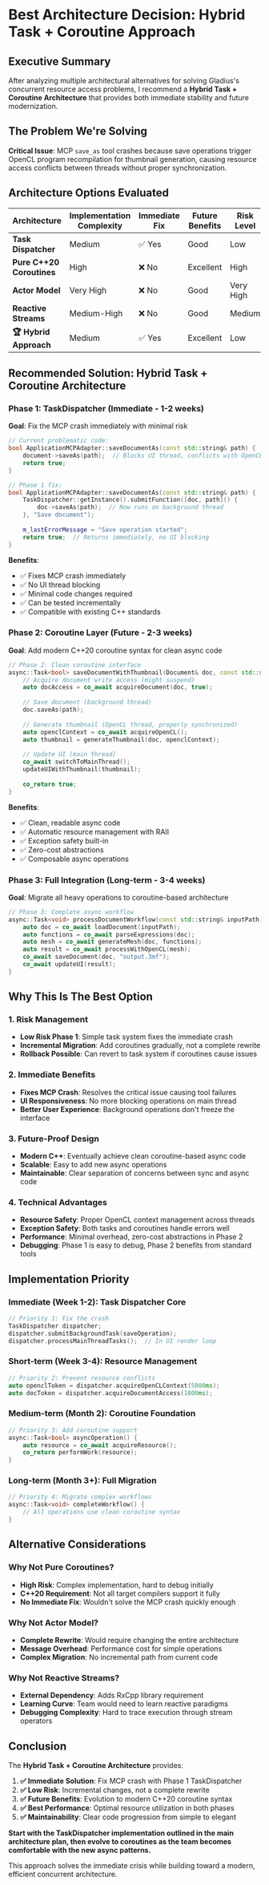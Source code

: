# Best Architecture Decision: Hybrid Task + Coroutine Approach

## Executive Summary

After analyzing multiple architectural alternatives for solving Gladius's concurrent resource access problems, I recommend a **Hybrid Task + Coroutine Architecture** that provides both immediate stability and future modernization.

## The Problem We're Solving

**Critical Issue**: MCP `save_as` tool crashes because save operations trigger OpenCL program recompilation for thumbnail generation, causing resource access conflicts between threads without proper synchronization.

## Architecture Options Evaluated

| Architecture | Implementation Complexity | Immediate Fix | Future Benefits | Risk Level |
|-------------|---------------------------|---------------|------------------|------------|
| **Task Dispatcher** | Medium | ✅ Yes | Good | Low |
| **Pure C++20 Coroutines** | High | ❌ No | Excellent | High |
| **Actor Model** | Very High | ❌ No | Good | Very High |
| **Reactive Streams** | Medium-High | ❌ No | Good | Medium |
| **🏆 Hybrid Approach** | Medium | ✅ Yes | Excellent | Low |

## Recommended Solution: Hybrid Task + Coroutine Architecture

### Phase 1: TaskDispatcher (Immediate - 1-2 weeks)

**Goal**: Fix the MCP crash immediately with minimal risk

```cpp
// Current problematic code:
bool ApplicationMCPAdapter::saveDocumentAs(const std::string& path) {
    document->saveAs(path);  // Blocks UI thread, conflicts with OpenCL
    return true;
}

// Phase 1 fix:
bool ApplicationMCPAdapter::saveDocumentAs(const std::string& path) {
    TaskDispatcher::getInstance().submitFunction([doc, path]() {
        doc->saveAs(path);  // Now runs on background thread
    }, "Save document");
    
    m_lastErrorMessage = "Save operation started";
    return true;  // Returns immediately, no UI blocking
}
```

**Benefits**:
- ✅ Fixes MCP crash immediately
- ✅ No UI thread blocking
- ✅ Minimal code changes required
- ✅ Can be tested incrementally
- ✅ Compatible with existing C++ standards

### Phase 2: Coroutine Layer (Future - 2-3 weeks)

**Goal**: Add modern C++20 coroutine syntax for clean async code

```cpp
// Phase 2: Clean coroutine interface
async::Task<bool> saveDocumentWithThumbnail(Document& doc, const std::string& path) {
    // Acquire document write access (might suspend)
    auto docAccess = co_await acquireDocument(doc, true);
    
    // Save document (background thread)
    doc.saveAs(path);
    
    // Generate thumbnail (OpenCL thread, properly synchronized)
    auto openclContext = co_await acquireOpenCL();
    auto thumbnail = generateThumbnail(doc, openclContext);
    
    // Update UI (main thread)
    co_await switchToMainThread();
    updateUIWithThumbnail(thumbnail);
    
    co_return true;
}
```

**Benefits**:
- ✅ Clean, readable async code
- ✅ Automatic resource management with RAII
- ✅ Exception safety built-in
- ✅ Zero-cost abstractions
- ✅ Composable async operations

### Phase 3: Full Integration (Long-term - 3-4 weeks)

**Goal**: Migrate all heavy operations to coroutine-based architecture

```cpp
// Phase 3: Complete async workflow
async::Task<void> processDocumentWorkflow(const std::string& inputPath) {
    auto doc = co_await loadDocument(inputPath);
    auto functions = co_await parseExpressions(doc);
    auto mesh = co_await generateMesh(doc, functions);
    auto result = co_await processWithOpenCL(mesh);
    co_await saveDocument(doc, "output.3mf");
    co_await updateUI(result);
}
```

## Why This Is The Best Option

### 1. **Risk Management**
- **Low Risk Phase 1**: Simple task system fixes the immediate crash
- **Incremental Migration**: Add coroutines gradually, not a complete rewrite
- **Rollback Possible**: Can revert to task system if coroutines cause issues

### 2. **Immediate Benefits**
- **Fixes MCP Crash**: Resolves the critical issue causing tool failures
- **UI Responsiveness**: No more blocking operations on main thread
- **Better User Experience**: Background operations don't freeze the interface

### 3. **Future-Proof Design**
- **Modern C++**: Eventually achieve clean coroutine-based async code
- **Scalable**: Easy to add new async operations
- **Maintainable**: Clear separation of concerns between sync and async code

### 4. **Technical Advantages**
- **Resource Safety**: Proper OpenCL context management across threads
- **Exception Safety**: Both tasks and coroutines handle errors well
- **Performance**: Minimal overhead, zero-cost abstractions in Phase 2
- **Debugging**: Phase 1 is easy to debug, Phase 2 benefits from standard tools

## Implementation Priority

### Immediate (Week 1-2): Task Dispatcher Core
```cpp
// Priority 1: Fix the crash
TaskDispatcher dispatcher;
dispatcher.submitBackgroundTask(saveOperation);
dispatcher.processMainThreadTasks();  // In UI render loop
```

### Short-term (Week 3-4): Resource Management
```cpp
// Priority 2: Prevent resource conflicts
auto openclToken = dispatcher.acquireOpenCLContext(5000ms);
auto docToken = dispatcher.acquireDocumentAccess(1000ms);
```

### Medium-term (Month 2): Coroutine Foundation
```cpp
// Priority 3: Add coroutine support
async::Task<bool> asyncOperation() {
    auto resource = co_await acquireResource();
    co_return performWork(resource);
}
```

### Long-term (Month 3+): Full Migration
```cpp
// Priority 4: Migrate complex workflows
async::Task<void> completeWorkflow() {
    // All operations use clean coroutine syntax
}
```

## Alternative Considerations

### Why Not Pure Coroutines?
- **High Risk**: Complex implementation, hard to debug initially
- **C++20 Requirement**: Not all target compilers support it fully
- **No Immediate Fix**: Wouldn't solve the MCP crash quickly enough

### Why Not Actor Model?
- **Complete Rewrite**: Would require changing the entire architecture
- **Message Overhead**: Performance cost for simple operations
- **Complex Migration**: No incremental path from current code

### Why Not Reactive Streams?
- **External Dependency**: Adds RxCpp library requirement
- **Learning Curve**: Team would need to learn reactive paradigms
- **Debugging Complexity**: Hard to trace execution through stream operators

## Conclusion

The **Hybrid Task + Coroutine Architecture** provides:

1. **✅ Immediate Solution**: Fix MCP crash with Phase 1 TaskDispatcher
2. **✅ Low Risk**: Incremental changes, not a complete rewrite
3. **✅ Future Benefits**: Evolution to modern C++20 coroutine syntax
4. **✅ Best Performance**: Optimal resource utilization in both phases
5. **✅ Maintainability**: Clear code progression from simple to elegant

**Start with the TaskDispatcher implementation outlined in the main architecture plan, then evolve to coroutines as the team becomes comfortable with the new async patterns.**

This approach solves the immediate crisis while building toward a modern, efficient concurrent architecture.
